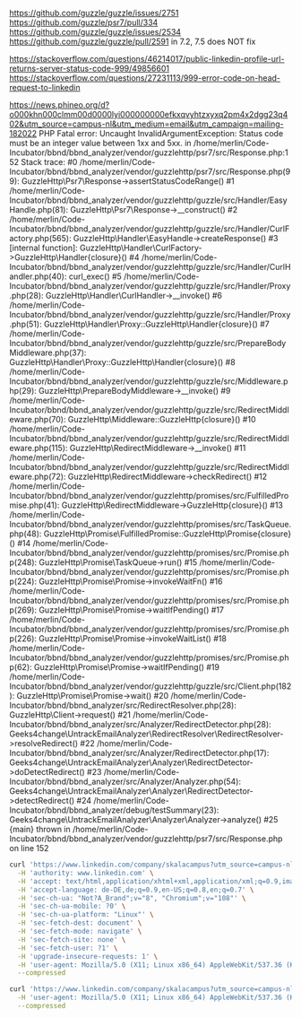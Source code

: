 
https://github.com/guzzle/guzzle/issues/2751
https://github.com/guzzle/psr7/pull/334
https://github.com/guzzle/guzzle/issues/2534
https://github.com/guzzle/guzzle/pull/2591 in 7.2, 7.5 does NOT fix

https://stackoverflow.com/questions/46214017/public-linkedin-profile-url-returns-server-status-code-999/49856601
https://stackoverflow.com/questions/27231113/999-error-code-on-head-request-to-linkedin

https://news.phineo.org/d?o000khn000clmm00d0000lyi000000000efkxqvyhtzxyxq2pm4x2dgg23q402&utm_source=campus-nl&utm_medium=email&utm_campaign=mailing-182022
PHP Fatal error:  Uncaught InvalidArgumentException: Status code must be an integer value between 1xx and 5xx. in /home/merlin/Code-Incubator/bbnd/bbnd_analyzer/vendor/guzzlehttp/psr7/src/Response.php:152
Stack trace:
#0 /home/merlin/Code-Incubator/bbnd/bbnd_analyzer/vendor/guzzlehttp/psr7/src/Response.php(99): GuzzleHttp\Psr7\Response->assertStatusCodeRange()
#1 /home/merlin/Code-Incubator/bbnd/bbnd_analyzer/vendor/guzzlehttp/guzzle/src/Handler/EasyHandle.php(81): GuzzleHttp\Psr7\Response->__construct()
#2 /home/merlin/Code-Incubator/bbnd/bbnd_analyzer/vendor/guzzlehttp/guzzle/src/Handler/CurlFactory.php(565): GuzzleHttp\Handler\EasyHandle->createResponse()
#3 [internal function]: GuzzleHttp\Handler\CurlFactory->GuzzleHttp\Handler\{closure}()
#4 /home/merlin/Code-Incubator/bbnd/bbnd_analyzer/vendor/guzzlehttp/guzzle/src/Handler/CurlHandler.php(40): curl_exec()
#5 /home/merlin/Code-Incubator/bbnd/bbnd_analyzer/vendor/guzzlehttp/guzzle/src/Handler/Proxy.php(28): GuzzleHttp\Handler\CurlHandler->__invoke()
#6 /home/merlin/Code-Incubator/bbnd/bbnd_analyzer/vendor/guzzlehttp/guzzle/src/Handler/Proxy.php(51): GuzzleHttp\Handler\Proxy::GuzzleHttp\Handler\{closure}()
#7 /home/merlin/Code-Incubator/bbnd/bbnd_analyzer/vendor/guzzlehttp/guzzle/src/PrepareBodyMiddleware.php(37): GuzzleHttp\Handler\Proxy::GuzzleHttp\Handler\{closure}()
#8 /home/merlin/Code-Incubator/bbnd/bbnd_analyzer/vendor/guzzlehttp/guzzle/src/Middleware.php(29): GuzzleHttp\PrepareBodyMiddleware->__invoke()
#9 /home/merlin/Code-Incubator/bbnd/bbnd_analyzer/vendor/guzzlehttp/guzzle/src/RedirectMiddleware.php(70): GuzzleHttp\Middleware::GuzzleHttp\{closure}()
#10 /home/merlin/Code-Incubator/bbnd/bbnd_analyzer/vendor/guzzlehttp/guzzle/src/RedirectMiddleware.php(115): GuzzleHttp\RedirectMiddleware->__invoke()
#11 /home/merlin/Code-Incubator/bbnd/bbnd_analyzer/vendor/guzzlehttp/guzzle/src/RedirectMiddleware.php(72): GuzzleHttp\RedirectMiddleware->checkRedirect()
#12 /home/merlin/Code-Incubator/bbnd/bbnd_analyzer/vendor/guzzlehttp/promises/src/FulfilledPromise.php(41): GuzzleHttp\RedirectMiddleware->GuzzleHttp\{closure}()
#13 /home/merlin/Code-Incubator/bbnd/bbnd_analyzer/vendor/guzzlehttp/promises/src/TaskQueue.php(48): GuzzleHttp\Promise\FulfilledPromise::GuzzleHttp\Promise\{closure}()
#14 /home/merlin/Code-Incubator/bbnd/bbnd_analyzer/vendor/guzzlehttp/promises/src/Promise.php(248): GuzzleHttp\Promise\TaskQueue->run()
#15 /home/merlin/Code-Incubator/bbnd/bbnd_analyzer/vendor/guzzlehttp/promises/src/Promise.php(224): GuzzleHttp\Promise\Promise->invokeWaitFn()
#16 /home/merlin/Code-Incubator/bbnd/bbnd_analyzer/vendor/guzzlehttp/promises/src/Promise.php(269): GuzzleHttp\Promise\Promise->waitIfPending()
#17 /home/merlin/Code-Incubator/bbnd/bbnd_analyzer/vendor/guzzlehttp/promises/src/Promise.php(226): GuzzleHttp\Promise\Promise->invokeWaitList()
#18 /home/merlin/Code-Incubator/bbnd/bbnd_analyzer/vendor/guzzlehttp/promises/src/Promise.php(62): GuzzleHttp\Promise\Promise->waitIfPending()
#19 /home/merlin/Code-Incubator/bbnd/bbnd_analyzer/vendor/guzzlehttp/guzzle/src/Client.php(182): GuzzleHttp\Promise\Promise->wait()
#20 /home/merlin/Code-Incubator/bbnd/bbnd_analyzer/src/RedirectResolver.php(28): GuzzleHttp\Client->request()
#21 /home/merlin/Code-Incubator/bbnd/bbnd_analyzer/src/Analyzer/RedirectDetector.php(28): Geeks4change\UntrackEmailAnalyzer\RedirectResolver\RedirectResolver->resolveRedirect()
#22 /home/merlin/Code-Incubator/bbnd/bbnd_analyzer/src/Analyzer/RedirectDetector.php(17): Geeks4change\UntrackEmailAnalyzer\Analyzer\RedirectDetector->doDetectRedirect()
#23 /home/merlin/Code-Incubator/bbnd/bbnd_analyzer/src/Analyzer/Analyzer.php(54): Geeks4change\UntrackEmailAnalyzer\Analyzer\RedirectDetector->detectRedirect()
#24 /home/merlin/Code-Incubator/bbnd/bbnd_analyzer/debug/testSummary(23): Geeks4change\UntrackEmailAnalyzer\Analyzer\Analyzer->analyze()
#25 {main}
thrown in /home/merlin/Code-Incubator/bbnd/bbnd_analyzer/vendor/guzzlehttp/psr7/src/Response.php on line 152


```sh
curl 'https://www.linkedin.com/company/skalacampus?utm_source=campus-nl&utm_medium=email&utm_campaign=mailing-182022' \
  -H 'authority: www.linkedin.com' \
  -H 'accept: text/html,application/xhtml+xml,application/xml;q=0.9,image/avif,image/webp,image/apng,*/*;q=0.8,application/signed-exchange;v=b3;q=0.9' \
  -H 'accept-language: de-DE,de;q=0.9,en-US;q=0.8,en;q=0.7' \
  -H 'sec-ch-ua: "Not?A_Brand";v="8", "Chromium";v="108"' \
  -H 'sec-ch-ua-mobile: ?0' \
  -H 'sec-ch-ua-platform: "Linux"' \
  -H 'sec-fetch-dest: document' \
  -H 'sec-fetch-mode: navigate' \
  -H 'sec-fetch-site: none' \
  -H 'sec-fetch-user: ?1' \
  -H 'upgrade-insecure-requests: 1' \
  -H 'user-agent: Mozilla/5.0 (X11; Linux x86_64) AppleWebKit/537.36 (KHTML, like Gecko) Chrome/108.0.0.0 Safari/537.36' \
  --compressed
```
```sh
curl 'https://www.linkedin.com/company/skalacampus?utm_source=campus-nl&utm_medium=email&utm_campaign=mailing-182022' \
  -H 'user-agent: Mozilla/5.0 (X11; Linux x86_64) AppleWebKit/537.36 (KHTML, like Gecko) Chrome/108.0.0.0 Safari/537.36' \
  --compressed
```
